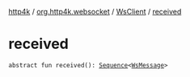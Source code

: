 [http4k](../../index.md) / [org.http4k.websocket](../index.md) / [WsClient](index.md) / [received](./received.md)

# received

`abstract fun received(): `[`Sequence`](https://kotlinlang.org/api/latest/jvm/stdlib/kotlin.sequences/-sequence/index.html)`<`[`WsMessage`](../-ws-message/index.md)`>`